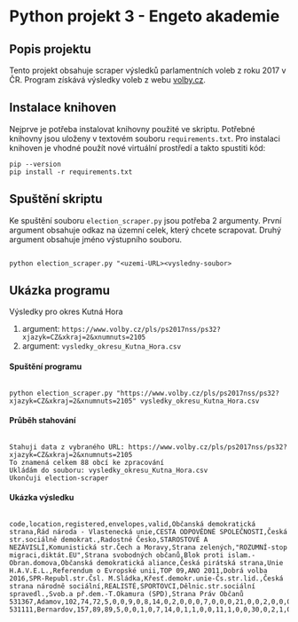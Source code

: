 # Python projekt 3 - Engeto akademie
## Popis projektu
Tento projekt obsahuje scraper výsledků parlamentních voleb z roku 2017 v ČR. Program získává výsledky voleb z webu [volby.cz](https://www.volby.cz/pls/ps2017nss/).

## Instalace knihoven
Nejprve je potřeba instalovat knihovny použité ve skriptu. Potřebné knihovny jsou uloženy v textovém souboru ```requirements.txt```. Pro instalaci knihoven je vhodné použít nové virtuální prostředí a takto spustiti kód:
```
pip --version
pip install -r requirements.txt

```
## Spuštění skriptu
Ke spuštění souboru ```election_scraper.py``` jsou potřeba 2 argumenty. První argument obsahuje odkaz na územní celek, který chcete scrapovat. Druhý argument obsahuje jméno výstupního souboru.
```

python election_scraper.py "<uzemi-URL><vysledny-soubor>

```
## Ukázka programu
Výsledky pro okres Kutná Hora
1. argument: ```https://www.volby.cz/pls/ps2017nss/ps32?xjazyk=CZ&xkraj=2&xnumnuts=2105```
2. argument: ```vysledky_okresu_Kutna_Hora.csv```
#### Spuštění programu
```

python election_scraper.py "https://www.volby.cz/pls/ps2017nss/ps32?xjazyk=CZ&xkraj=2&xnumnuts=2105" vysledky_okresu_Kutna_Hora.csv

```
#### Průběh stahování
```

Stahuji data z vybraného URL: https://www.volby.cz/pls/ps2017nss/ps32?xjazyk=CZ&xkraj=2&xnumnuts=2105
To znamená celkem 88 obcí ke zpracování
Ukládám do souboru: vysledky_okresu_Kutna_Hora.csv
Ukončuji election-scraper

```
#### Ukázka výsledku
```

code,location,registered,envelopes,valid,Občanská demokratická strana,Řád národa - Vlastenecká unie,CESTA ODPOVĚDNÉ SPOLEČNOSTI,Česká str.sociálně demokrat.,Radostné Česko,STAROSTOVÉ A NEZÁVISLÍ,Komunistická str.Čech a Moravy,Strana zelených,"ROZUMNÍ-stop migraci,diktát.EU",Strana svobodných občanů,Blok proti islam.-Obran.domova,Občanská demokratická aliance,Česká pirátská strana,Unie H.A.V.E.L.,Referendum o Evropské unii,TOP 09,ANO 2011,Dobrá volba 2016,SPR-Republ.str.Čsl. M.Sládka,Křesť.demokr.unie-Čs.str.lid.,Česká strana národně sociální,REALISTÉ,SPORTOVCI,Dělnic.str.sociální spravedl.,Svob.a př.dem.-T.Okamura (SPD),Strana Práv Občanů
531367,Adamov,102,74,72,5,0,0,9,0,8,14,0,2,0,0,0,7,0,0,0,21,0,0,2,0,0,0,0,4,0
531111,Bernardov,157,89,89,5,0,0,1,0,7,14,0,1,1,0,0,11,1,0,0,30,0,2,1,0,1,0,1,11,2

```

